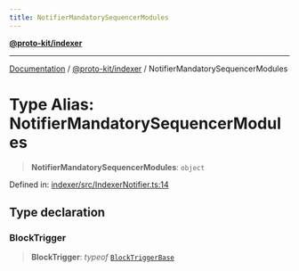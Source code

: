 ```yaml
---
title: NotifierMandatorySequencerModules
---
```


[**@proto-kit/indexer**](../README.md)

***

[Documentation](../../../README.md) / [@proto-kit/indexer](../README.md) / NotifierMandatorySequencerModules

# Type Alias: NotifierMandatorySequencerModules

> **NotifierMandatorySequencerModules**: `object`

Defined in: [indexer/src/IndexerNotifier.ts:14](https://github.com/proto-kit/framework/blob/b953c754e500c62f01fbbd6d09adfb2f5577269d/packages/indexer/src/IndexerNotifier.ts#L14)

## Type declaration

### BlockTrigger

> **BlockTrigger**: *typeof* [`BlockTriggerBase`](../../sequencer/classes/BlockTriggerBase.md)
